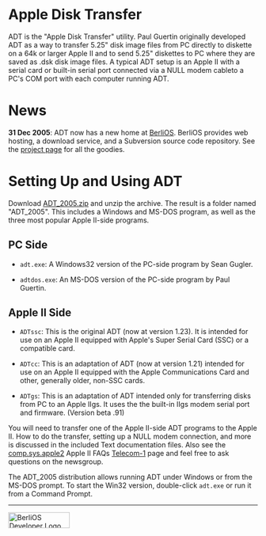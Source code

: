 Apple Disk Transfer
===================

ADT is the "Apple Disk Transfer" utility. Paul Guertin originally developed
ADT as a way to transfer 5.25" disk image files from PC directly to diskette
on a 64k or larger Apple II and to send 5.25" diskettes to PC where they are
saved as .dsk disk image files. A typical ADT setup is an Apple II with a
serial card or built-in serial port connected via a NULL modem cableto a PC's
COM port with each computer running ADT.

News
====

**31 Dec 2005**: ADT now has a new home at
[BerliOS](http://developer.berlios.de/). BerliOS provides web hosting, a
download service, and a Subversion source code repository. See the [project
page](http://developer.berlios.de/projects/adt/) for all the goodies.

Setting Up and Using ADT
========================

Download [ADT\_2005.zip](http://download.berlios.de/adt/ADT_2005.zip) and
unzip the archive. The result is a folder named "ADT_2005". This includes a
Windows and MS-DOS program, as well as the three most popular Apple II-side
programs.

PC Side
-------

* `adt.exe`: A Windows32 version of the PC-side program by Sean Gugler.

* `adtdos.exe`: An MS-DOS version of the PC-side program by Paul Guertin.

Apple II Side
-------------

* `ADTssc`: This is the original ADT (now at version 1.23). It is intended for
  use on an Apple II equipped with Apple's Super Serial Card (SSC) or a
  compatible card.
  
* `ADTcc`: This is an adaptation of ADT (now at version 1.21) intended 
  for use on an Apple II equipped with the Apple Communications Card 
  and other, generally older, non-SSC cards.
  
* `ADTgs`:   This is an adaptation of ADT intended only for transferring 
  disks from PC to an Apple IIgs. It uses the the built-in IIgs modem 
  serial port and firmware. (Version beta .91)

You will need to transfer one of the Apple II-side ADT programs to the Apple
II. How to do the transfer, setting up a NULL modem connection, and more is
discussed in the included Text documentation files. Also see the
[comp.sys.apple2](news:comp.sys.apple2) Apple II FAQs
[Telecom-1](http://home.swbell.net/rubywand/Csa2T1TCOM.html) page and feel
free to ask questions on the newsgroup.

The ADT\_2005 distribution allows running ADT under Windows or from the MS-DOS
prompt. To start the Win32 version, double-click `adt.exe` or run it from a
Command Prompt.

---

<a href="http://developer.berlios.de" title="BerliOS Developer">
    <img src="http://developer.berlios.de/bslogo.php?group_id=5617"
        width="124px" height="32px" border="0" alt="BerliOS Developer Logo" />
</a>
